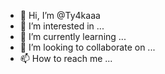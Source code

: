 - 👋 Hi, I’m @Ty4kaaa
- 👀 I’m interested in ...
- 🌱 I’m currently learning ...
- 💞️ I’m looking to collaborate on ...
- 📫 How to reach me ...

<!---
Ty4kaaa/Ty4kaaa is a ✨ special ✨ repository because its `README.md` (this file) appears on your GitHub profile.
You can click the Preview link to take a look at your changes.
--->
